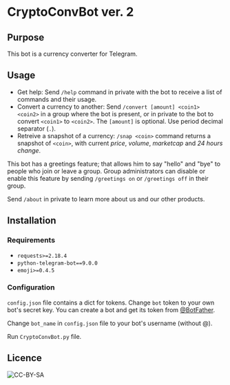 # CryptoConvBot ver. 2

## Purpose

This bot is a currency converter for Telegram.

## Usage

* Get help: Send `/help` command in private with the bot to receive a list of commands and their usage.
* Convert a currency to another: Send `/convert [amount] <coin1> <coin2>` in a group where the bot is present, or in private to the bot to convert `<coin1>` to `<coin2>`. The `[amount]` is optional. Use period decimal separator (`.`).
* Retreive a snapshot of a currency: `/snap <coin>` command returns a snapshot of `<coin>`, with current *price*, *volume*, *marketcap* and *24 hours change*.

This bot has a greetings feature; that allows him to say "hello" and "bye" to people who join or leave a group. Group administrators can disable or enable this feature by sending `/greetings on` or `/greetings off` in their group.

Send `/about` in private to learn more about us and our other products.

## Installation

### Requirements

* `requests>=2.18.4`
* `python-telegram-bot==9.0.0`
* `emoji>=0.4.5`

### Configuration

`config.json` file contains a dict for tokens. Change `bot` token to your own bot's secret key. You can create a bot and get its token from [@BotFather](https://t.me/BotFather).

Change `bot_name` in `config.json` file to your bot's username (without @).

Run `CryptoConvBot.py` file.

## Licence

<img src="https://mirrors.creativecommons.org/presskit/buttons/88x31/png/by.png" alt="CC-BY-SA"/>
